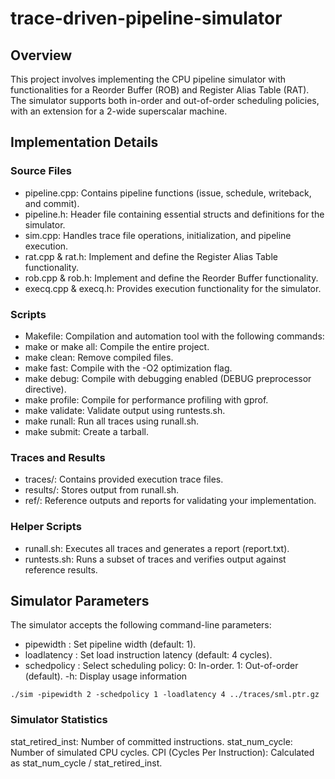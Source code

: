 # trace-driven-pipeline-simulator
## Overview
This project involves implementing the CPU pipeline simulator with functionalities for a Reorder Buffer (ROB) and Register Alias Table (RAT). The simulator supports both in-order and out-of-order scheduling policies, with an extension for a 2-wide superscalar machine.

## Implementation Details

### Source Files
- pipeline.cpp: Contains pipeline functions (issue, schedule, writeback, and commit).
- pipeline.h: Header file containing essential structs and definitions for the simulator.
- sim.cpp: Handles trace file operations, initialization, and pipeline execution.
- rat.cpp & rat.h: Implement and define the Register Alias Table functionality.
- rob.cpp & rob.h: Implement and define the Reorder Buffer functionality.
- execq.cpp & execq.h: Provides execution functionality for the simulator.

### Scripts
- Makefile: Compilation and automation tool with the following commands:
- make or make all: Compile the entire project.
- make clean: Remove compiled files.
- make fast: Compile with the -O2 optimization flag.
- make debug: Compile with debugging enabled (DEBUG preprocessor directive).
- make profile: Compile for performance profiling with gprof.
- make validate: Validate output using runtests.sh.
- make runall: Run all traces using runall.sh.
- make submit: Create a tarball.

### Traces and Results
- traces/: Contains provided execution trace files.
- results/: Stores output from runall.sh.
- ref/: Reference outputs and reports for validating your implementation.

### Helper Scripts
- runall.sh: Executes all traces and generates a report (report.txt).
- runtests.sh: Runs a subset of traces and verifies output against reference results.

## Simulator Parameters
The simulator accepts the following command-line parameters:

- pipewidth <width>: Set pipeline width (default: 1).
- loadlatency <num>: Set load instruction latency (default: 4 cycles).
- schedpolicy <num>: Select scheduling policy:
0: In-order.
1: Out-of-order (default).
-h: Display usage information

```
./sim -pipewidth 2 -schedpolicy 1 -loadlatency 4 ../traces/sml.ptr.gz
```

### Simulator Statistics
stat_retired_inst: Number of committed instructions.
stat_num_cycle: Number of simulated CPU cycles.
CPI (Cycles Per Instruction): Calculated as stat_num_cycle / stat_retired_inst.
